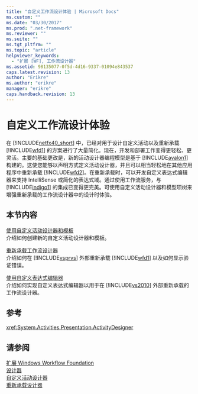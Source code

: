 ```yaml
---
title: "自定义工作流设计体验 | Microsoft Docs"
ms.custom: ""
ms.date: "03/30/2017"
ms.prod: ".net-framework"
ms.reviewer: ""
ms.suite: ""
ms.tgt_pltfrm: ""
ms.topic: "article"
helpviewer_keywords: 
  - "扩展 [WF], 工作流设计器"
ms.assetid: 98135077-0f5d-4d16-9337-01094e843537
caps.latest.revision: 13
author: "Erikre"
ms.author: "erikre"
manager: "erikre"
caps.handback.revision: 13
---
```

# 自定义工作流设计体验
在 [!INCLUDE[netfx40_short](../../../includes/netfx40-short-md.md)] 中，已经对用于设计自定义活动以及重新承载 [!INCLUDE[wfd1](../../../includes/wfd1-md.md)] 的方案进行了大量简化。现在，开发和部署工作变得更轻松、更灵活。主要的基础更改是，新的活动设计器编程模型是基于 [!INCLUDE[avalon1](../../../includes/avalon1-md.md)] 构建的。这使您能够以声明方式定义活动设计器，并且可以相当轻松地在其他应用程序中重新承载 [!INCLUDE[wfd2](../../../includes/wfd2-md.md)]。在重新承载时，可以开发自定义表达式编辑器来支持 IntelliSense 或简化的表达式域。通过使用工作流服务，与 [!INCLUDE[indigo1](../../../includes/indigo1-md.md)] 的集成已变得更完美。可使用自定义活动设计器和模型项树来增强重新承载的工作流设计器中的设计时体验。  
  
## 本节内容  
 [使用自定义活动设计器和模板](../../../docs/framework/windows-workflow-foundation//using-custom-activity-designers-and-templates.md)  
 介绍如何创建新的自定义活动设计器和模板。  
  
 [重新承载工作流设计器](../../../docs/framework/windows-workflow-foundation//rehosting-the-workflow-designer.md)  
 介绍如何在 [!INCLUDE[vsprvs](../../../includes/vsprvs-md.md)] 外部重新承载 [!INCLUDE[wfd1](../../../includes/wfd1-md.md)] 以及如何显示验证错误。  
  
 [使用自定义表达式编辑器](../../../docs/framework/windows-workflow-foundation//using-a-custom-expression-editor.md)  
 介绍如何实现自定义表达式编辑器以用于在 [!INCLUDE[vs2010](../../../includes/vs2010-md.md)] 外部重新承载的工作流设计器。  
  
## 参考  
 <xref:System.Activities.Presentation.ActivityDesigner>  
  
## 请参阅  
 [扩展 Windows Workflow Foundation](../../../docs/framework/windows-workflow-foundation//extend.md)   
 [设计器](../../../docs/framework/windows-workflow-foundation/samples/designer.md)   
 [自定义活动设计器](../../../docs/framework/windows-workflow-foundation/samples/custom-activity-designers.md)   
 [重新承载设计器](../../../docs/framework/windows-workflow-foundation/samples/designer-rehosting.md)